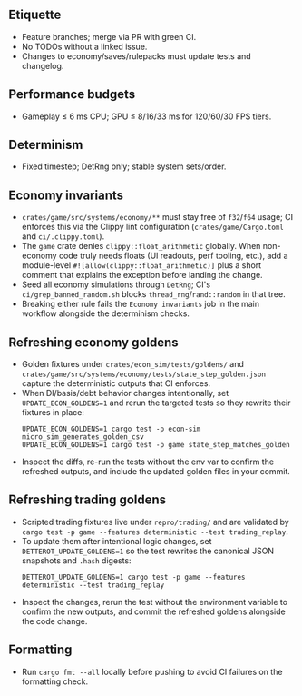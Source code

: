 ## Etiquette
- Feature branches; merge via PR with green CI.
- No TODOs without a linked issue.
- Changes to economy/saves/rulepacks must update tests and changelog.

## Performance budgets
- Gameplay ≤ 6 ms CPU; GPU ≤ 8/16/33 ms for 120/60/30 FPS tiers.

## Determinism
- Fixed timestep; DetRng only; stable system sets/order.

## Economy invariants
- `crates/game/src/systems/economy/**` must stay free of `f32`/`f64` usage; CI enforces this via the Clippy lint configuration (`crates/game/Cargo.toml` and `ci/.clippy.toml`).
- The `game` crate denies `clippy::float_arithmetic` globally. When non-economy code truly needs floats (UI readouts, perf tooling, etc.), add a module-level `#![allow(clippy::float_arithmetic)]` plus a short comment that explains the exception before landing the change.
- Seed all economy simulations through `DetRng`; CI's `ci/grep_banned_random.sh` blocks `thread_rng`/`rand::random` in that tree.
- Breaking either rule fails the `Economy invariants` job in the main workflow alongside the determinism checks.

## Refreshing economy goldens
- Golden fixtures under `crates/econ_sim/tests/goldens/` and `crates/game/src/systems/economy/tests/state_step_golden.json` capture the deterministic outputs that CI enforces.
- When DI/basis/debt behavior changes intentionally, set `UPDATE_ECON_GOLDENS=1` and rerun the targeted tests so they rewrite their fixtures in place:
  ```
  UPDATE_ECON_GOLDENS=1 cargo test -p econ-sim micro_sim_generates_golden_csv
  UPDATE_ECON_GOLDENS=1 cargo test -p game state_step_matches_golden
  ```
- Inspect the diffs, re-run the tests without the env var to confirm the refreshed outputs, and include the updated golden files in your commit.

## Refreshing trading goldens
- Scripted trading fixtures live under `repro/trading/` and are validated by `cargo test -p game --features deterministic --test trading_replay`.
- To update them after intentional logic changes, set `DETTEROT_UPDATE_GOLDENS=1` so the test rewrites the canonical JSON snapshots and `.hash` digests:
  ```
  DETTEROT_UPDATE_GOLDENS=1 cargo test -p game --features deterministic --test trading_replay
  ```
- Inspect the changes, rerun the test without the environment variable to confirm the new outputs, and commit the refreshed goldens alongside the code change.

## Formatting
- Run `cargo fmt --all` locally before pushing to avoid CI failures on the formatting check.
